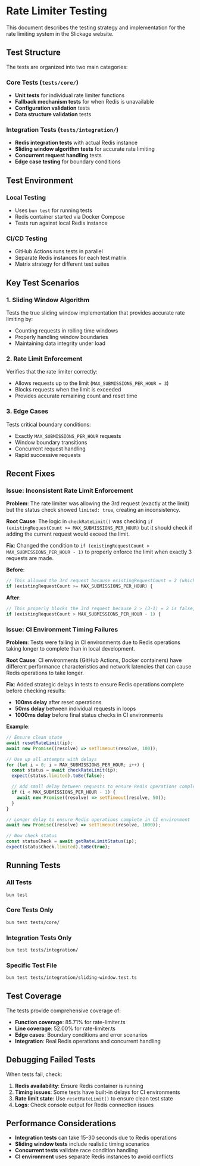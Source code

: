 # Rate Limiter Testing

This document describes the testing strategy and implementation for the rate limiting system in the Slickage website.

## Test Structure

The tests are organized into two main categories:

### Core Tests (`tests/core/`)

- **Unit tests** for individual rate limiter functions
- **Fallback mechanism tests** for when Redis is unavailable
- **Configuration validation** tests
- **Data structure validation** tests

### Integration Tests (`tests/integration/`)

- **Redis integration tests** with actual Redis instance
- **Sliding window algorithm tests** for accurate rate limiting
- **Concurrent request handling** tests
- **Edge case testing** for boundary conditions

## Test Environment

### Local Testing

- Uses `bun test` for running tests
- Redis container started via Docker Compose
- Tests run against local Redis instance

### CI/CD Testing

- GitHub Actions runs tests in parallel
- Separate Redis instances for each test matrix
- Matrix strategy for different test suites

## Key Test Scenarios

### 1. Sliding Window Algorithm

Tests the true sliding window implementation that provides accurate rate limiting by:

- Counting requests in rolling time windows
- Properly handling window boundaries
- Maintaining data integrity under load

### 2. Rate Limit Enforcement

Verifies that the rate limiter correctly:

- Allows requests up to the limit (`MAX_SUBMISSIONS_PER_HOUR = 3`)
- Blocks requests when the limit is exceeded
- Provides accurate remaining count and reset time

### 3. Edge Cases

Tests critical boundary conditions:

- Exactly `MAX_SUBMISSIONS_PER_HOUR` requests
- Window boundary transitions
- Concurrent request handling
- Rapid successive requests

## Recent Fixes

### Issue: Inconsistent Rate Limit Enforcement

**Problem**: The rate limiter was allowing the 3rd request (exactly at the limit) but the status check showed `limited: true`, creating an inconsistency.

**Root Cause**: The logic in `checkRateLimit()` was checking `if (existingRequestCount >= MAX_SUBMISSIONS_PER_HOUR)` but it should check if adding the current request would exceed the limit.

**Fix**: Changed the condition to `if (existingRequestCount > MAX_SUBMISSIONS_PER_HOUR - 1)` to properly enforce the limit when exactly 3 requests are made.

**Before**:

```typescript
// This allowed the 3rd request because existingRequestCount = 2 (which is < 3)
if (existingRequestCount >= MAX_SUBMISSIONS_PER_HOUR) {
```

**After**:

```typescript
// This properly blocks the 3rd request because 2 > (3-1) = 2 is false, but 3 > (3-1) = 2 is true
if (existingRequestCount > MAX_SUBMISSIONS_PER_HOUR - 1) {
```

### Issue: CI Environment Timing Failures

**Problem**: Tests were failing in CI environments due to Redis operations taking longer to complete than in local development.

**Root Cause**: CI environments (GitHub Actions, Docker containers) have different performance characteristics and network latencies that can cause Redis operations to take longer.

**Fix**: Added strategic delays in tests to ensure Redis operations complete before checking results:

- **100ms delay** after reset operations
- **50ms delay** between individual requests in loops
- **1000ms delay** before final status checks in CI environments

**Example**:

```typescript
// Ensure clean state
await resetRateLimit(ip);
await new Promise((resolve) => setTimeout(resolve, 100));

// Use up all attempts with delays
for (let i = 0; i < MAX_SUBMISSIONS_PER_HOUR; i++) {
  const status = await checkRateLimit(ip);
  expect(status.limited).toBe(false);

  // Add small delay between requests to ensure Redis operations complete
  if (i < MAX_SUBMISSIONS_PER_HOUR - 1) {
    await new Promise((resolve) => setTimeout(resolve, 50));
  }
}

// Longer delay to ensure Redis operations complete in CI environment
await new Promise((resolve) => setTimeout(resolve, 1000));

// Now check status
const statusCheck = await getRateLimitStatus(ip);
expect(statusCheck.limited).toBe(true);
```

## Running Tests

### All Tests

```bash
bun test
```

### Core Tests Only

```bash
bun test tests/core/
```

### Integration Tests Only

```bash
bun test tests/integration/
```

### Specific Test File

```bash
bun test tests/integration/sliding-window.test.ts
```

## Test Coverage

The tests provide comprehensive coverage of:

- **Function coverage**: 85.71% for rate-limiter.ts
- **Line coverage**: 52.00% for rate-limiter.ts
- **Edge cases**: Boundary conditions and error scenarios
- **Integration**: Real Redis operations and concurrent handling

## Debugging Failed Tests

When tests fail, check:

1. **Redis availability**: Ensure Redis container is running
2. **Timing issues**: Some tests have built-in delays for CI environments
3. **Rate limit state**: Use `resetRateLimit()` to ensure clean test state
4. **Logs**: Check console output for Redis connection issues

## Performance Considerations

- **Integration tests** can take 15-30 seconds due to Redis operations
- **Sliding window tests** include realistic timing scenarios
- **Concurrent tests** validate race condition handling
- **CI environment** uses separate Redis instances to avoid conflicts
